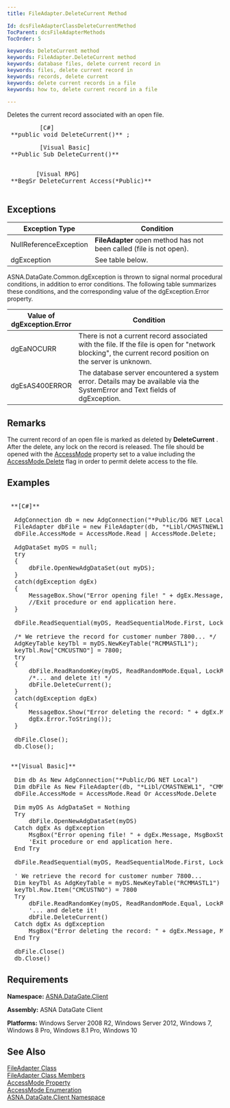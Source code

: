 ```yaml
---
title: FileAdapter.DeleteCurrent Method

Id: dcsFileAdapterClassDeleteCurrentMethod
TocParent: dcsFileAdapterMethods
TocOrder: 5

keywords: DeleteCurrent method
keywords: FileAdapter.DeleteCurrent method
keywords: database files, delete current record in
keywords: files, delete current record in
keywords: records, delete current
keywords: delete current records in a file
keywords: how to, delete current record in a file

---
```


Deletes the current record associated with an open file.
<pre class="prettyprint">         <span class="lang">[C#]</span>
 **public void DeleteCurrent()** ;</pre>
<pre class="prettyprint">         <span class="lang">[Visual Basic] </span>
 **Public Sub DeleteCurrent()** 
      </pre>
<pre class="prettyprint">        <span class="lang">[Visual RPG]</span>
 **BegSr DeleteCurrent Access(*Public)** 
      </pre>

## Exceptions



| Exception Type | Condition |
| ---- | ---- |
| NullReferenceException | **FileAdapter** open method has not been called (file is not open). |
| dgException | See table below. |



ASNA.DataGate.Common.dgException is thrown to signal normal procedural conditions, in addition to error conditions. The following table summarizes these conditions, and the corresponding value of the dgException.Error property.
<br />



| Value of 							<br /> 							dgException.Error | Condition |
| ---- | ---- |
| dgEaNOCURR | There is not a current record associated with the file. If the file is open for "network blocking", the current record position on the server is unknown. |
| dgEsAS400ERROR | The database server encountered a system error. Details may be available via the SystemError and Text fields of dgException. |



## Remarks

The current record of an open file is marked as deleted by **DeleteCurrent** . After the delete, any lock on the record is released. The file should be opened with the [AccessMode](file-adapter-class-access-mode-property.html) property set to a value including the [AccessMode.Delete](access-mode-enumeration.html) flag in order to permit delete access to the file.
## Examples

<pre class="OH_CodeSnippetContainerCode">
        <span class="lang">
 **[C#]** 
        </span>
  AdgConnection db = new AdgConnection("*Public/DG NET Local");
  FileAdapter dbFile = new FileAdapter(db, "*Libl/CMASTNEWL1", "CMMASTERL1");
  dbFile.AccessMode = AccessMode.Read | AccessMode.Delete;

  AdgDataSet myDS = null;
  try
  {
      dbFile.OpenNewAdgDataSet(out myDS);
  }
  catch(dgException dgEx)
  {
      MessageBox.Show("Error opening file! " + dgEx.Message, "Error");
      //Exit procedure or end application here.
  }

  dbFile.ReadSequential(myDS, ReadSequentialMode.First, LockRequest.Default);

  /* We retrieve the record for customer number 7800... */
  AdgKeyTable keyTbl = myDS.NewKeyTable("RCMMASTL1");
  keyTbl.Row["CMCUSTNO"] = 7800;
  try
  {
      dbFile.ReadRandomKey(myDS, ReadRandomMode.Equal, LockRequest.Default, keyTbl);
      /*... and delete it! */
      dbFile.DeleteCurrent();
  }
  catch(dgException dgEx)
  {
      MessageBox.Show("Error deleting the record: " + dgEx.Message,
      dgEx.Error.ToString());
  }

  dbFile.Close();
  db.Close();</pre>
<pre class="OH_CodeSnippetContainerCode">
        <span class="lang">
 **[Visual Basic]** 
        </span>
  Dim db As New AdgConnection("*Public/DG NET Local")
  Dim dbFile As New FileAdapter(db, "*Libl/CMASTNEWL1", "CMMASTERL1")
  dbFile.AccessMode = AccessMode.Read Or AccessMode.Delete

  Dim myDS As AdgDataSet = Nothing
  Try
      dbFile.OpenNewAdgDataSet(myDS)
  Catch dgEx As dgException
      MsgBox("Error opening file! " + dgEx.Message, MsgBoxStyle.OKOnly, "Error")
      'Exit procedure or end application here.
  End Try

  dbFile.ReadSequential(myDS, ReadSequentialMode.First, LockRequest.Default)

  ' We retrieve the record for customer number 7800... 
  Dim keyTbl As AdgKeyTable = myDS.NewKeyTable("RCMMASTL1")
  keyTbl.Row.Item("CMCUSTNO") = 7800
  Try
      dbFile.ReadRandomKey(myDS, ReadRandomMode.Equal, LockRequest.Default, keyTbl)
      '... and delete it! 
      dbFile.DeleteCurrent()
  Catch dgEx As dgException
      MsgBox("Error deleting the record: " + dgEx.Message, MsgBoxStyle.OKOnly, "Error")
  End Try

  dbFile.Close()
  db.Close()</pre>

## Requirements

**Namespace:** [ASNA.DataGate.Client](datagate-client-namespace.html) 

**Assembly:** ASNA DataGate Client

**Platforms:** Windows Server 2008 R2, Windows Server 2012, Windows 7, Windows 8 Pro, Windows 8.1 Pro, Windows 10
## See Also


[FileAdapter Class](file-adapter-class.html)
      <br />
[FileAdapter Class Members](file-adapter-members.html)
      <br />
[AccessMode Property](file-adapter-class-access-mode-property.html)
      <br />
[AccessMode Enumeration](access-mode-enumeration.html)
      <br />
[ASNA.DataGate.Client Namespace](datagate-client-namespace.html)

